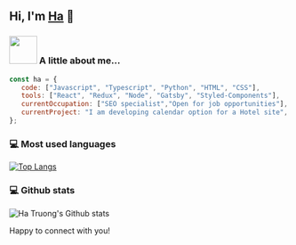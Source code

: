 ## Hi, I'm [Ha](https://www.hatruong.dev/) 👋

### <img src="https://media.giphy.com/media/VgCDAzcKvsR6OM0uWg/giphy.gif" width="50"> A little about me...  

```javascript
const ha = {
   code: ["Javascript", "Typescript", "Python", "HTML", "CSS"],
   tools: ["React", "Redux", "Node", "Gatsby", "Styled-Components"],
   currentOccupation: ["SEO specialist","Open for job opportunities"],
   currentProject: "I am developing calendar option for a Hotel site",
};
```

### 💻 Most used languages

[![Top Langs](https://github-readme-stats.vercel.app/api/top-langs/?username=hatrcode&layout=compact)](https://github.com/hatrcode/github-readme-stats)

### 💻 Github stats

![Ha Truong's Github stats](https://github-readme-stats.vercel.app/api?username=hatrcode&count_private=true&show_icons=true&theme=radical&hide=prs,issues,contribs)

Happy to connect with you!

<!--
**hatrcode/hatrcode** is a ✨ _special_ ✨ repository because its `README.md` (this file) appears on your GitHub profile.

Here are some ideas to get you started:

- 🔭 I’m currently working on ...
- 🌱 I’m currently learning ...
- 👯 I’m looking to collaborate on ...
- 🤔 I’m looking for help with ...
- 💬 Ask me about ...
- 📫 How to reach me: ...
- 😄 Pronouns: ...
- ⚡ Fun fact: ...
-->
